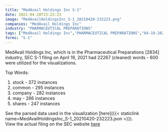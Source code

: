 ```yaml
---
title: "MedAvail Holdings Inc S-1"
date: 2021-04-20T23:22:23
image: "MedAvailHoldingsInc_S-1_20210420-232223.png"
companies: "MedAvail Holdings Inc"
industry: "PHARMACEUTICAL PREPARATIONS"
tags: ["MedAvail Holdings Inc","PHARMACEUTICAL PREPARATIONS","04-19-2021","S-1"]
forms: "S-1"
---
```

MedAvail Holdings Inc, which is in the Pharmaceutical Preparations [2834] industry, SEC S-1 filing on April 19, 2021 had 22267 (cleaned) words - 600 were utilized for the visualizations.

Top Words:
1. stock - 372 instances
2. common - 295 instances
3. company - 282 instances
4. may - 266 instances
5. shares - 247 instances


See the parsed data used in the visualization [here]({{< staticlink name=MedAvailHoldingsInc_S-1_20210420-232223.json >}}).  
View the actual filing on the SEC website [here](https://www.sec.gov/Archives/edgar/data/1402479/0001628280-21-007171.txt)